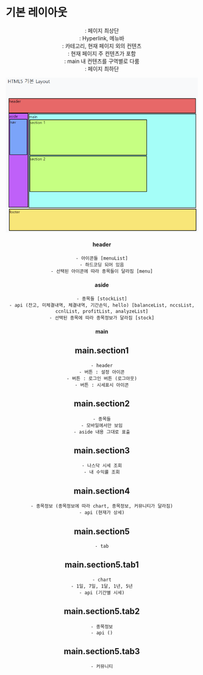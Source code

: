 # 기본 레이아웃

<header>	: 페이지 최상단
<nav>		: Hyperlink, 메뉴바
<aside>		: 카테고리, 현재 페이지 외의 컨텐츠
<main>		: 현재 페이지 주 컨텐츠가 포함
<section>	: main 내 컨텐츠를 구역별로 다룸
<footer>	: 페이지 최하단

![alt text](image.png)

# header

    - 아이콘들 [menuList]
    - 하드코딩 되어 있음
    - 선택된 아이콘에 따라 종목들이 달라짐 [menu]

# aside

    - 종목들 [stockList]
    - api (잔고, 미체결내역, 체결내역, 기간손익, hello) [balanceList, nccsList, ccnlList, profitList, analyzeList]
    - 선택된 종목에 따라 종목정보가 달라짐 [stock]

# main

## main.section1

    - header
    - 버튼 : 설정 아이콘
    - 버튼 : 로그인 버튼 (로그아웃)
    - 버튼 : 시세표시 아이콘

## main.section2

    - 종목들
    - 모바일에서만 보임
    - aside 내용 그대로 표출

## main.section3

    - 나스닥 시세 조회
    - 내 수익률 조회

## main.section4

    - 종목정보 (종목정보에 따라 chart, 종목정보, 커뮤니티가 달라짐)
    - api (현재가 상세)

## main.section5

    - tab

## main.section5.tab1

    - chart
    - 1일, 7일, 1달, 1년, 5년
    - api (기간별 시세)

## main.section5.tab2

    - 종목정보
    - api ()

## main.section5.tab3

    - 커뮤니티
